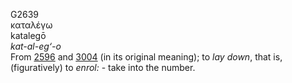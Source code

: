 <body>
  <p>G2639<br>  καταλέγω  <br> katalegō  <br><i>kat-al-eg‘-o </i><br>From <a href="g2596.htm">2596</a> and <a href="g3004.htm">3004</a> (in its original meaning); to <i>lay</i> <i>down</i>, that is, (figuratively) to <i>enrol:</i> - take into the number.<br></p>
 </body>
